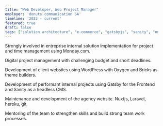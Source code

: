 ```yaml
---
title: "Web Developer, Web Project Manager"
employer: 'donuts communication SA'
timeline: '2022 - current'
featured: true
draft: false
tags: ["solution architecture", "e-commerce", "gatsbyjs", "sanity", "nuxtjs", "laravel", "heroku", "wordpress development", "project management", "git"]
---
```

Strongly involved in entreprise internal solution implementation for project and time management using Monday.com.

Digital project management with challenging budget and short deadlines.

Development of client websites using WordPress with Oxygen and Bricks as theme builders.

Development of performant internal projects using Gatsby for the Frontend and Sanity as a headless CMS.

Maintenance and development of the agency website. Nuxtjs, Laravel, heroku, git.

Mentoring of the team to strengthen skills and build strong team work processes.
